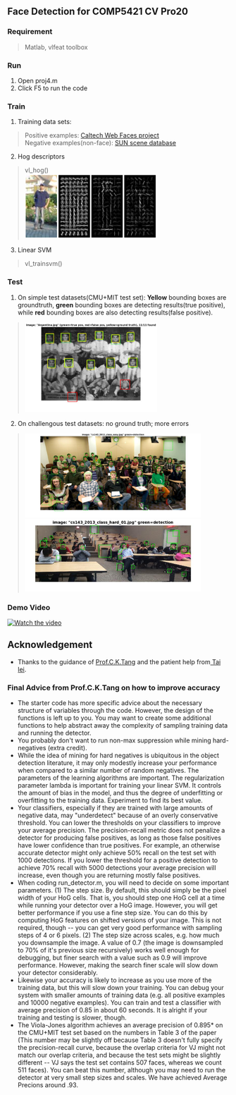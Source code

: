 ## Face Detection for COMP5421 CV Pro20
### Requirement
> Matlab, vlfeat toolbox

### Run
1. Open proj4.m
2. Click F5 to run the code

### Train 
1. Training data sets: 
> Positive examples: <a href="http://www.vision.caltech.edu/Image_Datasets/Caltech_10K_WebFaces/">Caltech Web Faces project </a> </br>
> Negative examples(non-face): <a href="http://groups.csail.mit.edu/vision/SUN/">SUN scene database</a>

2. Hog descriptors
> vl_hog() </br>
> <img src="result/hog_vis.png" width=300>

3. Linear SVM
> vl_trainsvm() </br>
> 

### Test
1. On simple test datasets(CMU+MIT test set): **Yellow** bounding boxes are groundtruth, **green** bounding boxes are detecting results(true positive), while **red** bounding boxes are also detecting results(false positive).
> <img src="result/argentina.jpg" width=300>
> <ima src="result/average_precision.png" width=300>
2. On challengous test datasets: no ground truth; more errors
> <img src="result/cs143_2011_class_easy.jpg" width=400>
> <img src="result/cs143_2013_class_hard.jpg" width=400>

### Demo Video
[![Watch the video](https://raw.github.com/GabLeRoux/WebMole/master/ressources/WebMole_Youtube_Video.png)](https://youtu.be/ikqO0clNH1s)

## Acknowledgement
- Thanks to the guidance of <a href="http://www.cs.ust.hk/~cktang/bio-sketch-review.htm">Prof.C.K.Tang</a> and the patient help from<a href="https://tailei.ram-lab.com/"> Tai lei</a>.

### Final Advice from Prof.C.K.Tang on how to improve accuracy
- The starter code has more specific advice about the necessary structure of variables through the code. However, the design of the functions is left up to you. You may want to create some additional functions to help abstract away the complexity of sampling training data and running the detector.
- You probably don't want to run non-max suppression while mining hard-negatives (extra credit).
- While the idea of mining for hard negatives is ubiquitous in the object detection literature, it may only modestly increase your performance when compared to a similar number of random negatives.
The parameters of the learning algorithms are important. The regularization parameter lambda is important for training your linear SVM. It controls the amount of bias in the model, and thus the degree of underfitting or overfitting to the training data. Experiment to find its best value.
- Your classifiers, especially if they are trained with large amounts of negative data, may "underdetect" because of an overly conservative threshold. You can lower the thresholds on your classifiers to improve your average precision. The precision-recall metric does not penalize a detector for producing false positives, as long as those false positives have lower confidence than true positives. For example, an otherwise accurate detector might only achieve 50% recall on the test set with 1000 detections. If you lower the threshold for a positive detection to achieve 70% recall with 5000 detections your average precision will increase, even though you are returning mostly false positives.
- When coding run_detector.m, you will need to decide on some important parameters. (1) The step size. By default, this should simply be the pixel width of your HoG cells. That is, you should step one HoG cell at a time while running your detector over a HoG image. However, you will get better performance if you use a fine step size. You can do this by computing HoG features on shifted versions of your image. This is not required, though -- you can get very good performance with sampling steps of 4 or 6 pixels. (2) The step size across scales, e.g. how much you downsample the image. A value of 0.7 (the image is downsampled to 70% of it's previous size recursively) works well enough for debugging, but finer search with a value such as 0.9 will improve performance. However, making the search finer scale will slow down your detector considerably.
- Likewise your accuracy is likely to increase as you use more of the training data, but this will slow down your training. You can debug your system with smaller amounts of training data (e.g. all positive examples and 10000 negative examples).
You can train and test a classifier with average precision of 0.85 in about 60 seconds. It is alright if your training and testing is slower, though.
- The Viola-Jones algorithm achieves an average precision of 0.895* on the CMU+MIT test set based on the numbers in Table 3 of the paper (This number may be slightly off because Table 3 doesn't fully specify the precision-recall curve, because the overlap criteria for VJ might not match our overlap criteria, and because the test sets might be slightly different -- VJ says the test set contains 507 faces, whereas we count 511 faces). You can beat this number, although you may need to run the detector at very small step sizes and scales. We have achieved Average Precions around .93.

